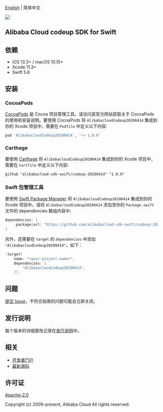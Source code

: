 [English](README.md) | 简体中文

![](https://aliyunsdk-pages.alicdn.com/icons/AlibabaCloud.svg)

## Alibaba Cloud codeup SDK for Swift

## 依赖

- iOS 13.3+ / macOS 10.15+
- Xcode 11.3+
- Swift 5.6

## 安装

### CocoaPods

[CocoaPods](https://cocoapods.org) 是 Cocoa 项目管理工具。请访问其官方网站获取关于 CocoaPods 的使用和安装说明。要使用 CocoaPods 将 `AlibabacloudCodeup20200414` 集成到你的 Xcode 项目中，需要在 `Podfile` 中定义以下内容:

```ruby
pod 'AlibabacloudCodeup20200414', '~> 1.0.0'
```

### Carthage

要使用 [Carthage](https://github.com/Carthage/Carthage) 将 `AlibabacloudCodeup20200414` 集成到你的 Xcode 项目中，需要在 `Cartfile` 中定义以下内容:

```ogdl
github "alibabacloud-sdk-swift/codeup-20200414" "1.0.0"
```

### Swift 包管理工具

要使用 [Swift Package Manager](https://swift.org/package-manager/) 将 `AlibabacloudCodeup20200414` 集成到你的 Xcode 项目中，请将 `AlibabacloudCodeup20200414` 添加至你的 `Package.swift` 文件的 dependencies 数组内容中:

```swift
dependencies: [
    .package(url: "https://github.com/alibabacloud-sdk-swift/codeup-20200414.git", from: "1.0.0")
]
```

另外，还需要在 `target` 的 `dependencies` 中添加 `"AlibabacloudCodeup20200414"`，如下：

```swift
.target(
    name: "<your-project-name>",
    dependencies: [
        "AlibabacloudCodeup20200414",
    ]),
```

## 问题

[提交 Issue](https://github.com/alibabacloud-sdk-swift/codeup-20200414/issues/new)，不符合指南的问题可能会立即关闭。

## 发行说明

每个版本的详细更改记录在[发行说明](./ChangeLog.txt)中。

## 相关

* [开发者门户](https://next.api.aliyun.com/home)
* [最新源码](https://github.com/alibabacloud-sdk-swift/codeup-20200414)

## 许可证

[Apache-2.0](http://www.apache.org/licenses/LICENSE-2.0)

Copyright (c) 2009-present, Alibaba Cloud All rights reserved.
